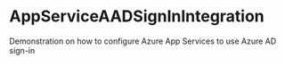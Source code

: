 # AppServiceAADSignInIntegration
Demonstration on how to configure Azure App Services to use Azure AD sign-in
